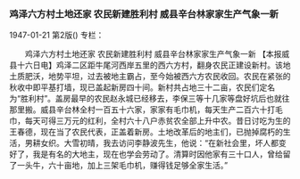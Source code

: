 ### 鸡泽六方村土地还家  农民新建胜利村  威县辛台林家家生产气象一新

1947-01-21
第2版()
专栏：

　　鸡泽六方村土地还家
    农民新建胜利村
    威县辛台林家家生产气象一新
    【本报威县十六日电】鸡泽二区距牛尾河西岸五里的西六方村，翻身农民正建设新村。该地土质肥沃，地势平坦，过去被地主霸占，至今始被西六方农民收回。农民在紧张的秋收中即平基打墙，现已盖起新房四十间。新村共占地三十二亩，农民们定名为“胜利村”。盖房最早的农民赵永城已经移去，李保三等十几家等盘好坑后也就往那里搬。威县辛台林全村一百五十六家，家家有毛巾机，每天生产二百六十打毛巾，每天可得三万元的红利，全村六十八户赤贫农全部上升中农。昔日讨吃为生的王春德，现在当了农民代表，正盖着新房。土地改革后的地主们，已抛掉腐朽的生活，男耕女织。大雪初晴，我去访问李静波先生，他说：“在新社会里，坏人都变好了，我是有名的大地主，现在也学会劳动了。清算时因他家有三十口人，曾给留了一头牛，六十亩地，加上三架毛巾机，赚得钱足够全家生活。”

